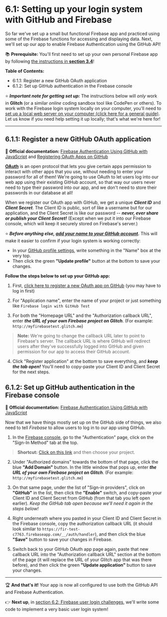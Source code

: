 # 6.1: Setting up your login system with GitHub and Firebase

So far we've set up a small but functional Firebase app and practiced using some of the Firebase functions for accessing and displaying data. Next, we'll set up our app to enable Firebase Authentication using the GitHub API!

📚 **Prerequisite:** You'll first need to set up your own personal Firebase app by following [the instructions in **section 3.4**](https://github.com/LearnTeachCode/intro-javascript-class/blob/master/week-3/3-4-firebase-setup.md)!

**Table of Contents:**

  - 6:1.1: Register a new GitHub OAuth application
  - 6.1.2: Set up GitHub authentication in the Firebase console

:star: ***Important note for getting set up:*** The instructions below will *only* work in **Glitch** (or a similar *online* coding sandbox tool like CodePen or others). To work with the Firebase login system locally on your computer, you'll need to [set up a local web server on your computer (click here for a general guide)](https://gist.github.com/jgravois/5e73b56fa7756fd00b89). Let us know if you need help setting it up locally; that's what we're here for!

<hr/>

## 6.1.1: Register a new GitHub OAuth application

📑 **Official documentation:** [Firebase Authentication Using GitHub with JavaScript](https://firebase.google.com/docs/auth/web/github-auth) and [Registering OAuth Apps on GitHub](https://developer.github.com/apps/building-integrations/setting-up-and-registering-oauth-apps/registering-oauth-apps/)

[**OAuth**](https://oauth.net/) is an open protocol that lets you give certain apps permission to interact with other apps that you use, without needing to enter your password for all of them! We're going to use OAuth to let users log into our web app using their existing GitHub account, so that way our users never need to type their password into our app, and we don't need to store their passwords in our database at all!

When we register our OAuth app with GitHub, we get a unique ***Client ID*** and ***Client Secret***. The Client ID is public, sort of like a username but for our application, and the Client Secret is like our password --
 ***never, ever share or publish your Client Secret!*** (Except when we put it into our Firebase console, which will keep it securely stored on Firebase's server.)
 
 :star: ***Before anything else, [add your name to your GitHub account](https://github.com/settings/profile).*** This will make it easier to confirm if your login system is working correctly:

  - In your [GitHub profile settings](https://github.com/settings/profile), write something in the "Name" box at the very top.
  - Then click the green **"Update profile"** button at the bottom to save your changes.

**Follow the steps below to set up your GitHub app:**

  1. First, [click here to register a new OAuth app on GitHub](https://github.com/settings/applications/new) (you may have to log in first)

  2. For "Application name", enter the name of your project or just something like `Firebase login with GitHub Test`

  3. For both the "Homepage URL" and the "Authorization callback URL", enter ***the URL of your own Firebase project on Glitch***. (For example: `http://myfirebasetest.glitch.me`)

  > **Note:** We're going to change the callback URL later to point to Firebase's server. The callback URL is where GitHub will redirect users after they've successfully logged into GitHub and given permission for our app to access their GitHub account.

  4. Click "Register application" at the bottom to save everything, and ***keep the tab open!*** You'll need to copy-paste your Client ID and Client Secret for the next steps.


## 6.1.2: Set up GitHub authentication in the Firebase console

📑 **Official documentation:** [Firebase Authentication Using GitHub with JavaScript](https://firebase.google.com/docs/auth/web/github-auth)

Now that we have things mostly set up on the GitHub side of things, we also need to tell *Firebase* to allow users to log in to our app using GitHub.

  1. In the [Firebase console](https://console.firebase.google.com/), go to the "Authentication" page, click on the "Sign-In Method" tab at the top.

  > **Shortcut:** [Click on this link](https://console.firebase.google.com/project/_/authentication/providers) and then choose your project.
  
  2. Under "Authorized domains" towards the bottom of that page, click the blue **"Add Domain"** button. In the little window that pops up, enter ***the URL of your own Firebase project on Glitch***. (For example: `http://myfirebasetest.glitch.me`)

  3. On that same page, under the list of "Sign-in providers", click on **"GitHub"** in the list, then click the **"Enable"** switch, and copy-paste your Client ID and Client Secret from GitHub (from that tab you left open earlier). *Keep the GitHub tab open because we'll need it again in the steps below!*

  4. Right underneath where you pasted in your Client ID and Client Secret in the Firebase console, copy the authorization callback URL (it should look similar to `https://fir-test-c7763.firebaseapp.com/__/auth/handler`), and then click the blue **"Save"** button to save your changes in Firebase.

  5. Switch back to your GitHub OAuth app page again, paste that new callback URL into the "Authorization callback URL" section at the bottom of the page (it will replace the URL of your Glitch app that was there before), and then click the green **"Update application"** button to save your changes.

<hr/>

:trophy: **And that's it!** Your app is now all configured to use both the GitHub API and Firebase Authentication.

:point_right: **Next up**, in [section 6.2: Firebase user login challenges](https://github.com/LearnTeachCode/intro-javascript-class/blob/master/week-6/6-2-firebase-login-challenges.md), we'll write some code to implement a very basic user login system!
